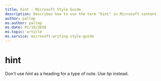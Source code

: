 ```yaml
---
title: hint - Microsoft Style Guide
description: Describes how to use the term "hint" in Microsoft content.
author: pallep
ms.author: pallep
ms.date: 01/19/2018
ms.topic: article
ms.service: microsoft-writing-style-guide
---
```


# hint

Don't use *hint* as a heading for a type of note. Use *tip* instead.
